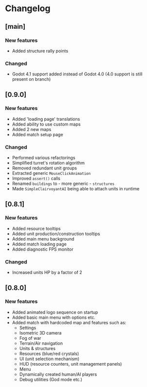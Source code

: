 # Changelog

## [main]

### New features
 - Added structure rally points

### Changed
 - Godot 4.1 support added instead of Godot 4.0 (4.0 support is still present on branch)

## [0.9.0]

### New features
 - Added 'loading page' translations
 - Added ability to use custom maps
 - Added 2 new maps
 - Added match setup page

### Changed
 - Performed various refactorings
 - Simplified turret's rotation algorithm
 - Removed redundant unit groups
 - Extracted generic `MouseClickAnimation`
 - Improved `assert()` calls
 - Renamed `buildings` to - more generic - `structures`
 - Made `SimpleClairvoyantAI` being able to attach units in runtime

## [0.8.1]

### New features
 - Added resource tooltips
 - Added unit production/construction tooltips
 - Added main menu background
 - Added match loading page
 - Added diagnostic FPS monitor

### Changed
 - Increased units HP by a factor of 2

## [0.8.0]

### New features
 - Added animated logo sequence on startup
 - Added basic main menu with options etc.
 - Added match with hardcoded map and features such as:
   - Settings
   - Isometric 3D camera
   - Fog of war
   - Terrain/Air navigation
   - Units & structures
   - Resources (blue/red crystals)
   - UI (unit selection mechanism)
   - HUD (resource counters, unit management panels)
   - Menu
   - Dynamically created human/AI players
   - Debug utilities (God mode etc.)
